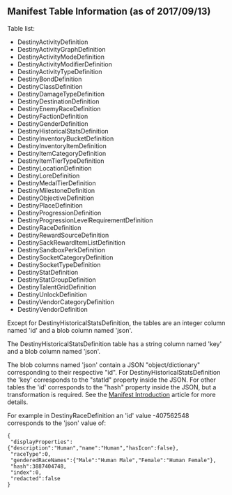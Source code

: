 ## Manifest Table Information (as of 2017/09/13)

Table list:

- DestinyActivityDefinition
- DestinyActivityGraphDefinition
- DestinyActivityModeDefinition
- DestinyActivityModifierDefinition
- DestinyActivityTypeDefinition
- DestinyBondDefinition
- DestinyClassDefinition
- DestinyDamageTypeDefinition
- DestinyDestinationDefinition
- DestinyEnemyRaceDefinition
- DestinyFactionDefinition
- DestinyGenderDefinition
- DestinyHistoricalStatsDefinition
- DestinyInventoryBucketDefinition
- DestinyInventoryItemDefinition
- DestinyItemCategoryDefinition
- DestinyItemTierTypeDefinition
- DestinyLocationDefinition
- DestinyLoreDefinition
- DestinyMedalTierDefinition
- DestinyMilestoneDefinition
- DestinyObjectiveDefinition
- DestinyPlaceDefinition
- DestinyProgressionDefinition
- DestinyProgressionLevelRequirementDefinition
- DestinyRaceDefinition
- DestinyRewardSourceDefinition
- DestinySackRewardItemListDefinition
- DestinySandboxPerkDefinition
- DestinySocketCategoryDefinition
- DestinySocketTypeDefinition
- DestinyStatDefinition
- DestinyStatGroupDefinition
- DestinyTalentGridDefinition
- DestinyUnlockDefinition
- DestinyVendorCategoryDefinition
- DestinyVendorDefinition

Except for DestinyHistoricalStatsDefinition, the tables are an integer column named 'id' and a blob column named 'json'.

The DestinyHistoricalStatsDefinition table has a string column named 'key' and a blob column named 'json'.

The blob columns named 'json' contain a JSON "object/dictionary" corresponding to their respective "id".  For DestinyHistoricalStatsDefinition the 'key' corresponds to the "statId" property inside the JSON.  For other tables the 'id' corresponds to the "hash" property inside the JSON, but a transformation is required. See the [Manifest Introduction](https://github.com/vpzed/Destiny2-API-Info/wiki/Manifest-Introduction) article for more details.

For example in DestinyRaceDefinition an 'id' value -407562548 corresponds to the 'json' value of:

    {
     "displayProperties":{"description":"Human","name":"Human","hasIcon":false},
     "raceType":0,
     "genderedRaceNames":{"Male":"Human Male","Female":"Human Female"},
     "hash":3887404748,
     "index":0,
     "redacted":false
    }

